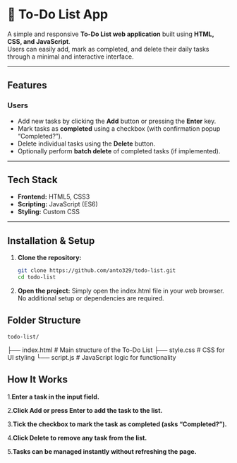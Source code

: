 # 📝 To-Do List App

A simple and responsive **To-Do List web application** built using **HTML, CSS, and JavaScript**.  
Users can easily add, mark as completed, and delete their daily tasks through a minimal and interactive interface.

---

## Features

### Users
- Add new tasks by clicking the **Add** button or pressing the **Enter** key.
- Mark tasks as **completed** using a checkbox (with confirmation popup “Completed?”).
- Delete individual tasks using the **Delete** button.
- Optionally perform **batch delete** of completed tasks (if implemented).

---

## Tech Stack

- **Frontend:** HTML5, CSS3  
- **Scripting:** JavaScript (ES6)  
- **Styling:** Custom CSS  

---

## Installation & Setup

1. **Clone the repository:**
   ```bash
   git clone https://github.com/anto329/todo-list.git
   cd todo-list

2.  **Open the project:**
    Simply open the index.html file in your web browser.
    No additional setup or dependencies are required.


## Folder Structure
    todo-list/
├── index.html     # Main structure of the To-Do List
├── style.css      # CSS for UI styling
└── script.js      # JavaScript logic for functionality

## How It Works

   1.**Enter a task in the input field.**
   
   2.**Click Add or press Enter to add the task to the list.**
   
   3.**Tick the checkbox to mark the task as completed (asks “Completed?”).**
   
   4.**Click Delete to remove any task from the list.**
   
   5.**Tasks can be managed instantly without refreshing the page.**



